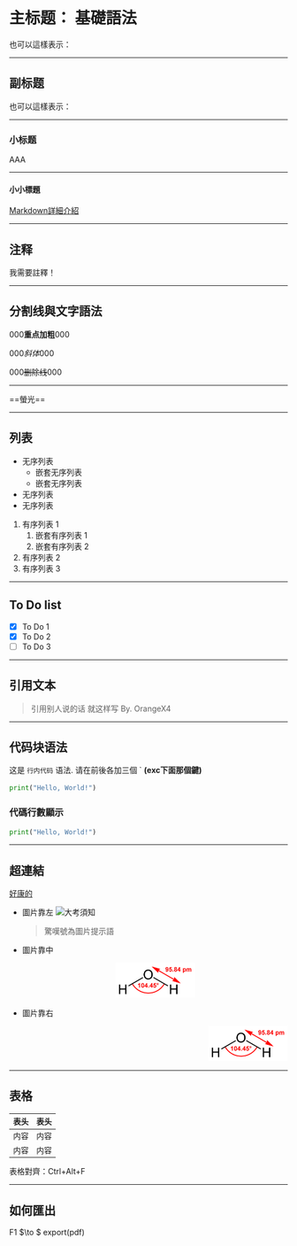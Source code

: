 # 主标题： 基礎語法

也可以這樣表示：
<!--
主标题： 基礎語法
========
-->
---

## 副标题

也可以這樣表示：
<!--
副标题
--------
-->
---

### 小标题

AAA <!-- 每写完一个段落要隔一行空行，就像这样隔了一行空行 -->

---

#### 小小標題

[Markdown詳細介紹](https://markdown.tw)

---

## 注释

我需要註釋！<!-- 但你看不见我 -->

---

## 分割线與文字語法

000**重点加粗**000

000*斜体*000 <!-- *這個也是斜體* -->

000~~删除线~~000
<!-- 分割線就是--- -->
---
<!-- Markdown Preview Enhanced功能 -->
==螢光==

---

## 列表

* 无序列表
  * 嵌套无序列表
  * 嵌套无序列表
* 无序列表
* 无序列表

1. 有序列表 1
   1. 嵌套有序列表 1
   2. 嵌套有序列表 2
2. 有序列表 2
3. 有序列表 3

---

## To Do list<!-- Markdown Preview Enhanced功能 -->

* [x] To Do 1
* [x] To Do 2
* [ ] To Do 3
<!--
  也可以這樣表示：
    - [ ] To Do 4
-->
---

## 引用文本

> 引用别人说的话
> 就这样写
> By. OrangeX4

---

## 代码块语法

这是 `行内代码` 语法.
请在前後各加三個 ` **(exc下面那個鍵)**

``` python
print("Hello, World!")
```

### 代碼行數顯示<!-- Markdown Preview Enhanced功能 -->

``` python {.line-numbers}
print("Hello, World!")
```

---

## 超連結

[好康的](https://youtu.be/uoqJy_AEt-E)

* 圖片靠左
![大考須知](https://scontent.fkhh1-1.fna.fbcdn.net/v/t1.6435-9/126497005_3763821807039395_472286257805954006_n.jpg?_nc_cat=103&ccb=1-7&_nc_sid=730e14&_nc_ohc=EoFHV49r4LUAX9ZmNaV&_nc_ht=scontent.fkhh1-1.fna&oh=00_AT-vYhGZzZsNPrzLeQ2fBlCSPsnIvkog549gFRtKP3mGJg&oe=63497318)
  >驚嘆號為圖片提示語

* 圖片靠中
  <div align="center"><img src=/Markdown/Note/5.1普通化學/Pictrue/Water-2D-labelled.png width=30% /></div>

* 圖片靠右
  <div align="right"><img src=/Markdown/Note/5.1普通化學/Pictrue/Water-2D-labelled.png width=30% /></div>

---

## 表格

| 表头 | 表头 |
| ---- | ---- |
| 内容 | 内容 |
| 内容 | 内容 |

表格對齊：Ctrl+Alt+F

---

## 如何匯出

F1 $\to $ export(pdf)